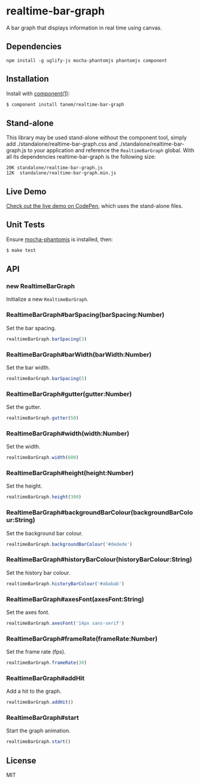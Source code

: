 # realtime-bar-graph

A bar graph that displays information in real time using canvas.

## Dependencies

```
npm install -g uglify-js mocha-phantomjs phantomjs component
```

## Installation

Install with [component(1)](http://component.io):

```sh
$ component install tanem/realtime-bar-graph
```

## Stand-alone

This library may be used stand-alone without the component tool, simply add ./standalone/realtime-bar-graph.css and ./standalone/realtime-bar-graph.js to your application and reference the `RealtimeBarGraph` global. With all its dependencies realtime-bar-graph is the following size:

```
20K standalone/realtime-bar-graph.js
12K  standalone/realtime-bar-graph.min.js
```

## Live Demo

[Check out the live demo on CodePen](http://codepen.io/tanem/pen/zkanq), which uses the stand-alone files.

## Unit Tests

Ensure [mocha-phantomjs](https://github.com/metaskills/mocha-phantomjs) is installed, then:

```sh
$ make test
```

## API

### new RealtimeBarGraph

Initialize a new `RealtimeBarGraph`.

### RealtimeBarGraph#barSpacing(barSpacing:Number)

Set the bar spacing.

```js
realtimeBarGraph.barSpacing(3)
```

### RealtimeBarGraph#barWidth(barWidth:Number)

Set the bar width.

```js
realtimeBarGraph.barSpacing(5)
```

### RealtimeBarGraph#gutter(gutter:Number)

Set the gutter.

```js
realtimeBarGraph.gutter(50)
```

### RealtimeBarGraph#width(width:Number)

Set the width.

```js
realtimeBarGraph.width(600)
```

### RealtimeBarGraph#height(height:Number)

Set the height.

```js
realtimeBarGraph.height(300)
```

### RealtimeBarGraph#backgroundBarColour(backgroundBarColour:String)

Set the background bar colour.

```js
realtimeBarGraph.backgroundBarColour('#dedede')
```

### RealtimeBarGraph#historyBarColour(historyBarColour:String)

Set the history bar colour.

```js
realtimeBarGraph.historyBarColour('#ababab')
```

### RealtimeBarGraph#axesFont(axesFont:String)

Set the axes font.

```js
realtimeBarGraph.axesFont('14px sans-serif')
```

### RealtimeBarGraph#frameRate(frameRate:Number)

Set the frame rate (fps).

```js
realtimeBarGraph.frameRate(30)
```

### RealtimeBarGraph#addHit

Add a hit to the graph.

```js
realtimeBarGraph.addHit()
```

### RealtimeBarGraph#start

Start the graph animation.

```js
realtimeBarGraph.start()
```

## License

MIT